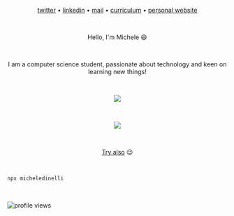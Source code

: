 <p align="center">
<a href="https://twitter.com/michele_dinelli">twitter</a> • <a href="https://www.linkedin.com/in/michele-dinelli-080451214/">linkedin</a> • <a href="mailto:dinellimichele00@gmail.com">mail</a> • <a href="https://cv-five-ashen.vercel.app/">curriculum</a> • <a href="https://michele.dinelli.github.io">personal website</a>
<p>

&nbsp;

<p align="center">Hello, I'm Michele 😄</p>

&nbsp;

<p align="center">I am a computer science student, passionate about technology and keen on learning new things!</p>

&nbsp;

<p align="center">
    <img src="https://github-readme-stats.vercel.app/api/top-langs/?username=micheledinelli&layout=compact" />
</p>

&nbsp;

<p align="center">
    <img src="https://streak-stats.demolab.com?user=micheledinelli&theme=github-light&hide_border=true&type=png" />
</p>

&nbsp;

<!-- <p align="center">
    <ins>Recent work</ins>
</p>

&nbsp;

<p align="center">
    <a href="https://github.com/micheledinelli/text-distances">
        <img height=120 src="https://github-readme-stats.vercel.app/api/pin/?username=micheledinelli&repo=text-distances" />
    </a>
    <a href="https://github.com/micheledinelli/aculei-be">
        <img height=120 src="https://github-readme-stats.vercel.app/api/pin/?username=micheledinelli&repo=aculei-be" />
    </a>
</p> -->

<p align="center">
    <ins>Try also</ins> 😉
</p>

&nbsp;

```zsh
npx micheledinelli
```

&nbsp;

![profile views](https://komarev.com/ghpvc/?username=mciheledinelli&color=blueviolet)
